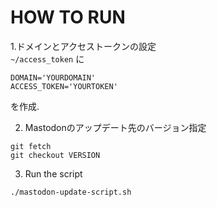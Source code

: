 # HOW TO RUN 
1.ドメインとアクセストークンの設定   
`~/access_token` に
```
DOMAIN='YOURDOMAIN'
ACCESS_TOKEN='YOURTOKEN'
```
を作成.  

2. Mastodonのアップデート先のバージョン指定  
```
git fetch 
git checkout VERSION
```  

3. Run the script  
```
./mastodon-update-script.sh
```
